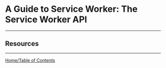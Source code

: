 # A Guide to Service Worker: The Service Worker API
***





## Resources



***

[Home/Table of Contents](README.md)
